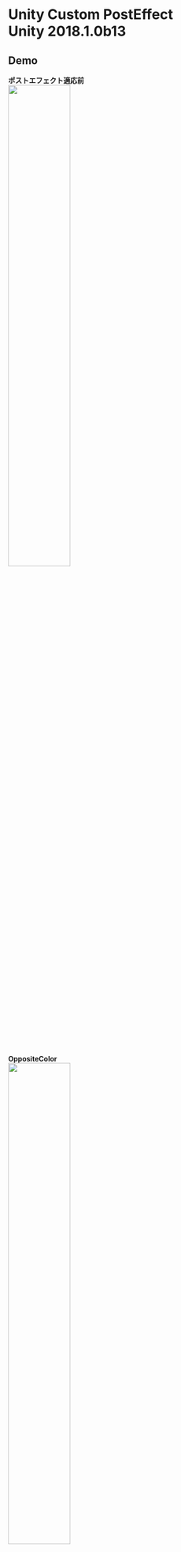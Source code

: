 Unity Custom PostEffect\
Unity 2018.1.0b13
====

## Demo
**ポストエフェクト適応前**\
<img src="https://github.com/nmxi/UnityCustomPostEffect/blob/media/ReadmeMedia/normal.PNG" width="50%">

**OppositeColor**\
<img src="https://github.com/nmxi/UnityCustomPostEffect/blob/media/ReadmeMedia/OppositeColor.PNG" width="50%">

**DistanceMosaic**\
<img src="https://github.com/nmxi/UnityCustomPostEffect/blob/media/ReadmeMedia/DistanceMosaic.PNG" width="50%">

**CellularNoise**\
<img src="https://github.com/nmxi/UnityCustomPostEffect/blob/media/ReadmeMedia/CellularNoise.gif" width="50%">

**Random Color Ameba**\
<img src="https://github.com/nmxi/UnityCustomPostEffect/blob/media/ReadmeMedia/RandomColorAmeba.png" width="50%">

**Compound Eyes**\
<img src="https://github.com/nmxi/UnityCustomPostEffect/blob/media/ReadmeMedia/CompoundEyes.png" width="50%">

**Trandition**\
<img src="https://github.com/nmxi/UnityCustomPostEffect/blob/media/ReadmeMedia/transition.gif" width="50%">

**Distance Field**\
<img src="https://github.com/nmxi/UnityCustomPostEffect/blob/media/ReadmeMedia/DistanceField.gif" width="50%">

**Mosaic**\
<img src="https://github.com/nmxi/UnityCustomPostEffect/blob/media/ReadmeMedia/mosaic.PNG" width="50%">

**Noise**\
<img src="https://github.com/nmxi/UnityCustomPostEffect/blob/media/ReadmeMedia/noise.PNG" width="50%">

**Custom Noise 01**\
<img src="https://github.com/nmxi/UnityCustomPostEffect/blob/media/ReadmeMedia/customNoise01.PNG" width="50%">

**RGB Distortion**\
<img src="https://github.com/nmxi/UnityCustomPostEffect/blob/media/ReadmeMedia/RGBDistortion.gif" width="50%">

**Distortion 01**\
<img src="https://github.com/nmxi/UnityCustomPostEffect/blob/media/ReadmeMedia/Distortion01.PNG" width="50%">

**Monochrome**\
<img src="https://github.com/nmxi/UnityCustomPostEffect/blob/media/ReadmeMedia/mono.PNG" width="50%">

**Binarization**\
<img src="https://github.com/nmxi/UnityCustomPostEffect/blob/media/ReadmeMedia/bin.PNG" width="50%">

**Sepia**\
<img src="https://github.com/nmxi/UnityCustomPostEffect/blob/media/ReadmeMedia/sepia.PNG" width="50%">

## リンク

ルール画像(for you 様)\
URL : http://4you.bz/

## 参考記事

[The Book of Shaders](https://thebookofshaders.com/)\
[おもちゃラボ](http://nn-hokuson.hatenablog.com/)\
[UnityのImage Effectでモザイクをかける](https://qiita.com/aa_debdeb/items/f2f6c56bcbe3f3ae4a36)\
[標準のシェーダーを改造しよう！　DecalShaderを２枚から３枚にしてみよう](https://qiita.com/enpel/items/e88e8d97490ec618c630)
